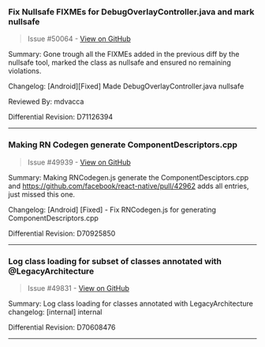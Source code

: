 ### Fix Nullsafe FIXMEs for DebugOverlayController.java and mark nullsafe

> Issue #50064 - [View on GitHub](https://github.com/facebook/react-native/pull/50064)

Summary:
Gone trough all the FIXMEs added in the previous diff by the nullsafe tool, marked the class as nullsafe and ensured no remaining violations.

Changelog: [Android][Fixed] Made DebugOverlayController.java nullsafe

Reviewed By: mdvacca

Differential Revision: D71126394




---

### Making RN Codegen generate ComponentDescriptors.cpp

> Issue #49939 - [View on GitHub](https://github.com/facebook/react-native/pull/49939)

Summary: Making RNCodegen.js generate the ComponentDesciptors.cpp and https://github.com/facebook/react-native/pull/42962 adds all entries, just missed this one.

Changelog:
[Android] [Fixed] - Fix RNCodegen.js for generating ComponentDescriptors.cpp

Differential Revision: D70925850




---

### Log class loading for subset of classes annotated with @LegacyArchitecture

> Issue #49831 - [View on GitHub](https://github.com/facebook/react-native/pull/49831)

Summary:
Log class loading for classes annotated with LegacyArchitecture
changelog: [internal] internal

Differential Revision: D70608476


---

